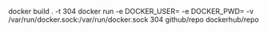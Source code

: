 docker build . -t 304
docker run -e DOCKER_USER=<username> -e DOCKER_PWD=<secret> -v /var/run/docker.sock:/var/run/docker.sock 304 github/repo dockerhub/repo
